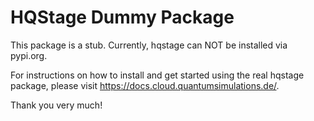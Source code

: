 # HQStage Dummy Package

This package is a stub. Currently, hqstage can NOT be
installed via pypi.org.

For instructions on how to install and get started
using the real hqstage package, please visit
https://docs.cloud.quantumsimulations.de/.

Thank you very much!
